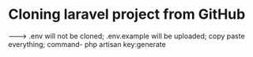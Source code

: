# Cloning laravel project from GitHub
---> .env will not be cloned; .env.example will be uploaded; copy paste everything; command- php artisan key:generate
